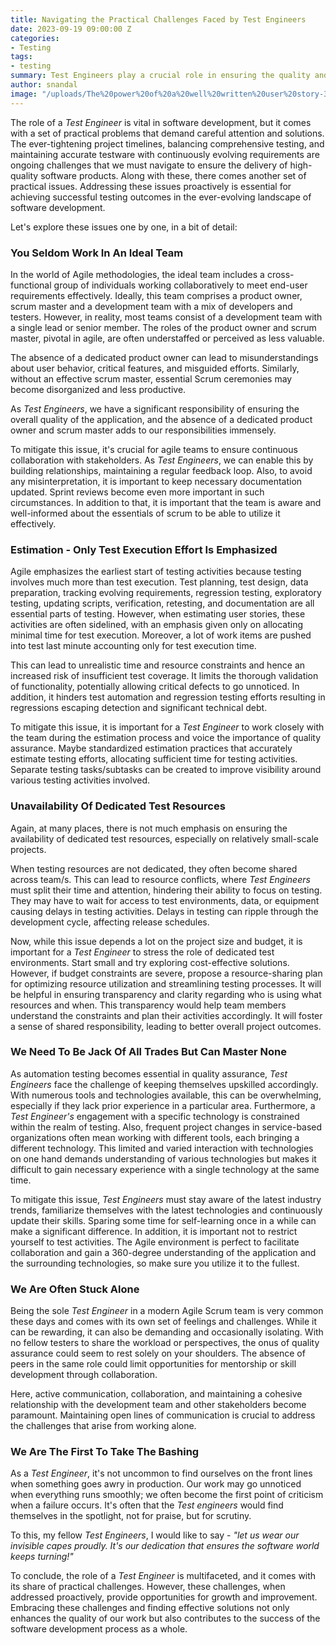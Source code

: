 ```yaml
---
title: Navigating the Practical Challenges Faced by Test Engineers
date: 2023-09-19 09:00:00 Z
categories:
- Testing
tags:
- testing
summary: Test Engineers play a crucial role in ensuring the quality and reliability of software applications, but their day-to-day activities are rife with practical challenges—challenges that are more or less accepted as part and parcel of the job. In this article, we will explore the common issues that *Test Engineers* encounter during their work, shedding light on the intricacies of their responsibilities and the importance of addressing these challenges effectively.
author: snandal
image: "/uploads/The%20power%20of%20a%20well%20written%20user%20story-396f37.png"
---
```


The role of a *Test Engineer* is vital in software development, but it comes with a set of practical problems that demand careful attention and solutions. The ever-tightening project timelines, balancing comprehensive testing, and maintaining accurate testware with continuously evolving requirements are ongoing challenges that we must navigate to ensure the delivery of high-quality software products. 
Along with these, there comes another set of practical issues. Addressing these issues proactively is essential for achieving successful testing outcomes in the ever-evolving landscape of software development.

Let's explore these issues one by one, in a bit of detail:

### You Seldom Work In An Ideal Team
In the world of Agile methodologies, the ideal team includes a cross-functional group of individuals working collaboratively to meet end-user requirements effectively. Ideally, this team comprises a product owner, scrum master and a development team with a mix of developers and testers. However, in reality, most teams consist of a development team with a single lead or senior member. The roles of the product owner and scrum master, pivotal in agile, are often understaffed or perceived as less valuable.

The absence of a dedicated product owner can lead to misunderstandings about user behavior, critical features, and misguided efforts. Similarly, without an effective scrum master, essential Scrum ceremonies may become disorganized and less productive.

As *Test Engineers*, we have a significant responsibility of ensuring the overall quality of the application, and the absence of a dedicated product owner and scrum master adds to our responsibilities immensely.

To mitigate this issue, it's crucial for agile teams to ensure continuous collaboration with stakeholders. As *Test Engineers*, we can enable this by building relationships, maintaining a regular feedback loop. Also, to avoid any misinterpretation, it is important to keep necessary documentation updated. Sprint reviews become even more important in such circumstances. In addition to that, it is important that the team is aware and well-informed about the essentials of scrum to be able to utilize it effectively.


### Estimation - Only Test Execution Effort Is Emphasized
Agile emphasizes the earliest start of testing activities because testing involves much more than test execution. Test planning, test design, data preparation, tracking evolving requirements, regression testing, exploratory testing, updating scripts, verification, retesting, and documentation are all essential parts of testing. However, when estimating user stories, these activities are often sidelined, with an emphasis given only on allocating minimal time for test execution. Moreover, a lot of work items are pushed into test last minute accounting only for test execution time.

This can lead to unrealistic time and resource constraints and hence an increased risk of insufficient test coverage. It limits the thorough validation of functionality, potentially allowing critical defects to go unnoticed. In addition, it hinders test automation and regression testing efforts resulting in regressions escaping detection and significant technical debt.

To mitigate this issue, it is important for a *Test Engineer* to work closely with the team during the estimation process and voice the importance of quality assurance. Maybe standardized estimation practices that accurately estimate testing efforts, allocating sufficient time for testing activities. Separate testing tasks/subtasks can be created to improve visibility around various testing activities involved.


### Unavailability Of Dedicated Test Resources
Again, at many places, there is not much emphasis on ensuring the availability of dedicated test resources, especially on relatively small-scale projects.

When testing resources are not dedicated, they often become shared across team/s. This can lead to resource conflicts, where *Test Engineers* must split their time and attention, hindering their ability to focus on testing. They may have to wait for access to test environments, data, or equipment causing delays in testing activities. Delays in testing can ripple through the development cycle, affecting release schedules.

Now, while this issue depends a lot on the project size and budget, it is important for a *Test Engineer* to stress the role of dedicated test environments. Start small and try exploring cost-effective solutions. However, if budget constraints are severe, propose a resource-sharing plan for optimizing resource utilization and streamlining testing processes. It will be helpful in ensuring transparency and clarity regarding who is using what resources and when. This transparency would help team members understand the constraints and plan their activities accordingly. It will foster a sense of shared responsibility, leading to better overall project outcomes.


### We Need To Be Jack Of All Trades But Can Master None
As automation testing becomes essential in quality assurance, *Test Engineers* face the challenge of keeping themselves upskilled accordingly. With numerous tools and technologies available, this can be overwhelming, especially if they lack prior experience in a particular area. Furthermore, a *Test Engineer's* engagement with a specific technology is constrained within the realm of testing. Also, frequent project changes in service-based organizations often mean working with different tools, each bringing a different technology. This limited and varied interaction with technologies on one hand demands understanding of various technologies but makes it difficult to gain necessary experience with a single technology at the same time.

To mitigate this issue, *Test Engineers* must stay aware of the latest industry trends, familiarize themselves with the latest technologies and continuously update their skills. Sparing some time for self-learning once in a while can make a significant difference. In addition, it is important not to restrict yourself to test activities. The Agile environment is perfect to facilitate collaboration and gain a 360-degree understanding of the application and the surrounding technologies, so make sure you utilize it to the fullest.


### We Are Often Stuck Alone
Being the sole *Test Engineer* in a modern Agile Scrum team is very common these days and comes with its own set of feelings and challenges. While it can be rewarding, it can also be demanding and occasionally isolating. With no fellow testers to share the workload or perspectives, the onus of quality assurance could seem to rest solely on your shoulders. The absence of peers in the same role could limit opportunities for mentorship or skill development through collaboration.

Here, active communication, collaboration, and maintaining a cohesive relationship with the development team and other stakeholders become paramount. Maintaining open lines of communication is crucial to address the challenges that arise from working alone.


### We Are The First To Take The Bashing 
As a *Test Engineer*, it's not uncommon to find ourselves on the front lines when something goes awry in production. Our work may go unnoticed when everything runs smoothly; we often become the first point of criticism when a failure occurs. It's often that the *Test engineers* would find themselves in the spotlight, not for praise, but for scrutiny.

To this, my fellow *Test Engineers*, I would like to say - *"let us wear our invisible capes proudly. It's our dedication that ensures the software world keeps turning!"*


To conclude, the role of a *Test Engineer* is multifaceted, and it comes with its share of practical challenges. However, these challenges, when addressed proactively, provide opportunities for growth and improvement. Embracing these challenges and finding effective solutions not only enhances the quality of our work but also contributes to the success of the software development process as a whole.
